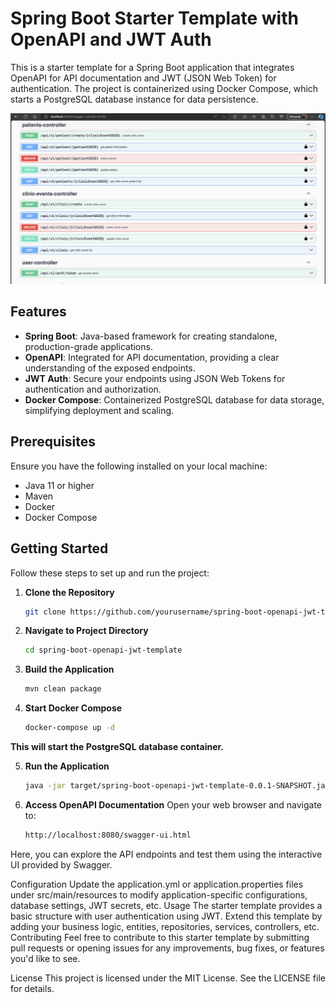 # Spring Boot Starter Template with OpenAPI and JWT Auth

This is a starter template for a Spring Boot application that integrates OpenAPI for API documentation and JWT (JSON Web Token) for authentication. The project is containerized using Docker Compose, which starts a PostgreSQL database instance for data persistence.

![Alt text](https://raw.githubusercontent.com/mhabashy/spring-boot-openapi-jwt-template/main/demo.png "Optional title")


## Features

- **Spring Boot**: Java-based framework for creating standalone, production-grade applications.
- **OpenAPI**: Integrated for API documentation, providing a clear understanding of the exposed endpoints.
- **JWT Auth**: Secure your endpoints using JSON Web Tokens for authentication and authorization.
- **Docker Compose**: Containerized PostgreSQL database for data storage, simplifying deployment and scaling.

## Prerequisites

Ensure you have the following installed on your local machine:

- Java 11 or higher
- Maven
- Docker
- Docker Compose

## Getting Started

Follow these steps to set up and run the project:

1. **Clone the Repository**
   ```bash
   git clone https://github.com/yourusername/spring-boot-openapi-jwt-template.git
   ```
2. **Navigate to Project Directory**

    ```bash
    cd spring-boot-openapi-jwt-template
    ```

3. **Build the Application**

    ```bash
    mvn clean package
    ```

4. **Start Docker Compose**

    ```bash
    docker-compose up -d
    ```
 **This will start the PostgreSQL database container.**

5. **Run the Application**

    ```bash
    java -jar target/spring-boot-openapi-jwt-template-0.0.1-SNAPSHOT.jar
    ```
   
6. **Access OpenAPI Documentation**
Open your web browser and navigate to:

    ```bash
    http://localhost:8080/swagger-ui.html
    ```
   
Here, you can explore the API endpoints and test them using the interactive UI provided by Swagger.

Configuration
Update the application.yml or application.properties files under src/main/resources to modify application-specific configurations, database settings, JWT secrets, etc.
Usage
The starter template provides a basic structure with user authentication using JWT. Extend this template by adding your business logic, entities, repositories, services, controllers, etc.
Contributing
Feel free to contribute to this starter template by submitting pull requests or opening issues for any improvements, bug fixes, or features you'd like to see.

License
This project is licensed under the MIT License. See the LICENSE file for details.

